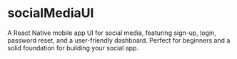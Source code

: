# socialMediaUI
A React Native mobile app UI for social media, featuring sign-up, login, password reset, and a user-friendly dashboard. Perfect for beginners and a solid foundation for building your social app.
